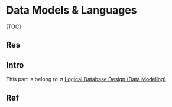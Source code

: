 # Data Models & Languages

[TOC]



## Res


## Intro
This part is belong to ↗ [Logical Database Design (Data Modeling)](../⚜️%20Database%20System%20Design/DBMS%20Design/Logical%20Database%20Design%20(Data%20Modeling)/Logical%20Database%20Design%20(Data%20Modeling).md)





## Ref

